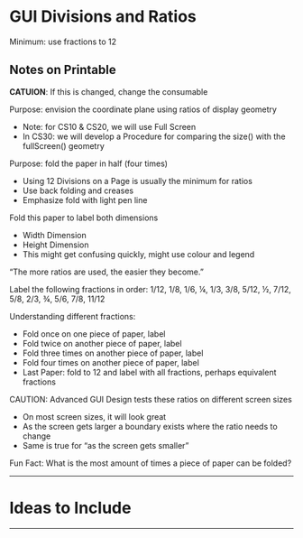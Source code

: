 # GUI Divisions and Ratios
Minimum: use fractions to 12

## Notes on Printable

**CATUION**: If this is changed, change the consumable

Purpose: envision the coordinate plane using ratios of display geometry
-	Note: for CS10 & CS20, we will use Full Screen
-	In CS30: we will develop a Procedure for comparing the size() with the fullScreen() geometry

Purpose: fold the paper in half (four times)
-	Using 12 Divisions on a Page is usually the minimum for ratios
-	Use back folding and creases
-	Emphasize fold with light pen line

Fold this paper to label both dimensions
- Width Dimension
- Height Dimension
- This might get confusing quickly, might use colour and legend

“The more ratios are used, the easier they become.”

Label the following fractions in order:
1/12, 1/8, 1/6, ¼, 1/3, 3/8, 5/12, ½, 7/12, 5/8, 2/3, ¾, 5/6, 7/8, 11/12

Understanding different fractions:
-	Fold once on one piece of paper, label
-	Fold twice on another piece of paper, label
-	Fold three times on another piece of paper, label
-	Fold four times on another piece of paper, label
- Last Paper: fold to 12 and label with all fractions, perhaps equivalent fractions

CAUTION: Advanced GUI Design tests these ratios on different screen sizes
-	On most screen sizes, it will look great
-	As the screen gets larger a boundary exists where the ratio needs to change
-	Same is true for “as the screen gets smaller”

Fun Fact: What is the most amount of times a piece of paper can be folded?

---

# Ideas to Include


---
